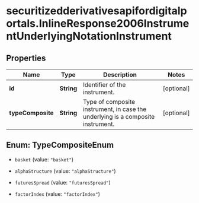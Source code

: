 # securitizedderivativesapifordigitalportals.InlineResponse2006InstrumentUnderlyingNotationInstrument

## Properties

Name | Type | Description | Notes
------------ | ------------- | ------------- | -------------
**id** | **String** | Identifier of the instrument. | [optional] 
**typeComposite** | **String** | Type of composite instrument, in case the underlying is a composite instrument. | [optional] 



## Enum: TypeCompositeEnum


* `basket` (value: `"basket"`)

* `alphaStructure` (value: `"alphaStructure"`)

* `futuresSpread` (value: `"futuresSpread"`)

* `factorIndex` (value: `"factorIndex"`)





